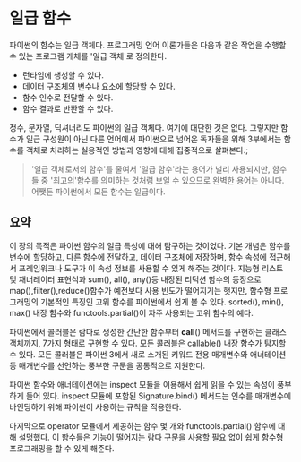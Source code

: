 # 일급 함수

파이썬의 함수는 일급 객체다. 프로그래밍 언어 이론가들은 다음과 같은 작업을 수행할 수 있는 프로그램 개체를 '일급 객체'로 정의한다.
* 런타임에 생성할 수 있다.
* 데이터 구조체의 변수나 요소에 할당할 수 있다.
* 함수 인수로 전달할 수 있다.
* 함수 결과로 반환할 수 있다.

정수, 문자열, 딕셔너리도 파이썬의 일급 객체다. 여기에 대단한 것은 없다.
그렇지만 함수가 일급 구성원이 아닌 다른 언어에서 파이썬으로 넘어온 독자들을 위해 3부에서는 함수를 객체로 처리하는 실용적인 방법과 영향에 대해 집중적으로 살펴본다.;
> '일급 객체로서의 함수'를 줄여서 '일급 함수'라는 용어가 널리 사용되지만, 함수들 중 '최고의'함수를 의미하는 것처럼 보일 수 있으므로 완벽한 용어는 아니다. 어쨋든 파이썬에서 모든 함수는 일급이다.

## 요약
이 장의 목적은 파이썬 함수의 일급 특성에 대해 탐구하는 것이었다. 기본 개념은 함수를 변수에 할당하고, 다른 함수에 전달하고, 데이터 구조체에 저장하며, 함수 속성에 접근해서 프레임워크나 도구가 이 속성 정보를 사용할 수 있게 해주는 것이다. 지능형 리스트 및 재너레이터 표현식과 sum(), all(), any()등 내장된 리덕션 함수의 등장으로 map(),filter(),reduce()함수가 예전보다 사용 빈도가 떨어지기는 햇지만, 함수형 프로그래밍의 기본적인 특징인 고위 함수를 파이썬에서 쉽게 볼 수 있다. sorted(), min(), max() 내장 함수와 functools.partial()이 자주 사용되는 고위 함수의 예다.

파이썬에서 콜러블은 람다로 생성한 간단한 함수부터 __call__() 메서드를 구현하는 클래스 객체까지, 7가지 형태로 구현할 수 있다. 모든 콜러블은 callable() 내장 함수가 탐지할 수 있다. 모든 콜러블은 파이썬 3에서 새로 소개된 키워드 전용 매개변수와 애너테이션 등 매개변수를 선언하는 풍부한 구문을 공통적으로 지원한다.

파이썬 함수와 애너테이션에는 inspect 모듈을 이용해서 쉽게 읽을 수 있는 속성이 풍부하게 들어 있다. inspect 모듈에 포함된 Signature.bind() 메서드는 인수를 매개변수에 바인딩하기 위해 파이썬이 사용하는 규칙을 적용한다.

마지막으로 operator 모듈에서 제공하는 함수 몇 개와 functools.partial() 함수에 대해 설멍했다. 이 함수들은 기능이 떨어지는 람다 구문을 사용할 필요 없이 쉽게 함수형 프로그래밍을 할 수 있게 해준다.
